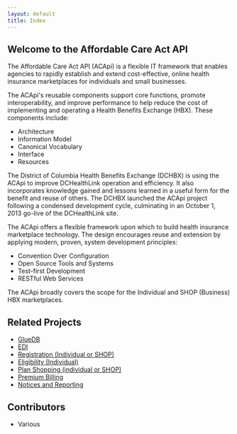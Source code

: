 ```yaml
---
layout: default
title: Index
---
```


## Welcome to the Affordable Care Act API ###

The Affordable Care Act API (ACApi) is a flexible IT framework that enables agencies to rapidly establish and extend cost-effective, online health insurance marketplaces for individuals and small businesses.

The ACApi's reusable components support core functions, promote interoperability, and improve performance to help reduce the cost of implementing and operating a Health Benefits Exchange (HBX).  These components include:

* Architecture
* Information Model
* Canonical Vocabulary
* Interface
* Resources

The District of Columbia Health Benefits Exchange (DCHBX) is using the ACApi to improve DCHealthLink operation and efficiency.  It also incorporates knowledge gained and lessons learned in a useful form for the benefit and reuse of others.  The DCHBX launched the ACApi project following a condensed development cycle, culminating in an October 1, 2013 go-live of the DCHealthLink site.

The ACApi offers a flexible framework upon which to build health insurance marketplace technology.  The design encourages reuse and extension by applying modern, proven, system development principles:

* Convention Over Configuration
* Open Source Tools and Systems
* Test-first Development
* RESTful Web Services

The ACApi broadly covers the scope for the Individual and SHOP (Business) HBX marketplaces.

## Related Projects

* [GlueDB](#)
* [EDI](#)
* [Registration (Individual or SHOP)](#)
* [Eligibility (Individual)](#)
* [Plan Shopping (individual or SHOP)](#)
* [Premium Billing](#)
* [Notices and Reporting](#)

## Contributors

* Various
